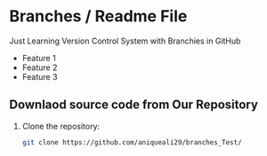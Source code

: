 # Branches / Readme File

Just Learning Version Control System with Branchies in GitHub

- Feature 1
- Feature 2
- Feature 3

## Downlaod source code from Our Repository

1. Clone the repository:
   ```bash
   git clone https://github.com/aniqueali29/branches_Test/
